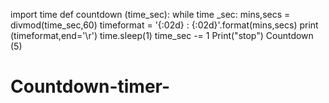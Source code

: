 import time 
def countdown (time_sec):
  while time _sec:
        mins,secs = divmod(time_sec,60)
        timeformat = '{:02d} : {:02d}'.format(mins,secs)
        print (timeformat,end='\r')
        time.sleep(1)
        time_sec -= 1
  Print("stop")
Countdown (5) 
# Countdown-timer-
